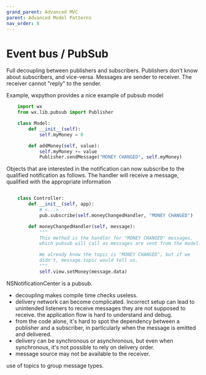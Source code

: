 ```yaml
---
grand_parent: Advanced MVC
parent: Advanced Model Patterns
nav_order: 8
---
```

# Event bus / PubSub

Full decoupling between publishers and subscribers. 
Publishers don't know about subscribers, and vice-versa.
Messages are sender to receiver. The receiver cannot "reply" to the sender.


Example, wxpython provides a nice example of pubsub model

```python
    import wx
    from wx.lib.pubsub import Publisher

    class Model:
        def __init__(self):
            self.myMoney = 0

        def addMoney(self, value):
            self.myMoney += value
            Publisher.sendMessage("MONEY CHANGED", self.myMoney)
```

Objects that are interested in the notification can now subscribe to the 
qualified notification as follows. The 
handler will receive a message, qualified with the appropriate information

```python

    class Controller:
        def __init__(self, app):
            # <...>
            pub.subscribe(self.moneyChangedHandler, "MONEY CHANGED")

        def moneyChangedHandler(self, message):
            """
            This method is the handler for "MONEY CHANGED" messages,
            which pubsub will call as messages are sent from the model.

            We already know the topic is "MONEY CHANGED", but if we
            didn't, message.topic would tell us.
            """
            self.view.setMoney(message.data)
```

NSNotificationCenter is a pubsub.

- decoupling makes compile time checks useless.
- delivery network can become complicated. Incorrect setup can lead to unintended listeners to receive
messages they are not supposed to receive.
the application flow is hard to understand and debug.
- from the code alone, it's hard to spot the dependency between a publisher and a subscriber,
in particularly when the message is emitted and delivered.
- delivery can be synchronous or asynchronous, but even when synchronous, it's not possible
to rely on delivery order.
- message source may not be available to the receiver.


use of topics to group message types.





